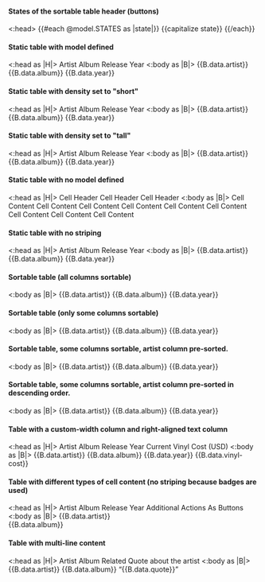 <section data-test-percy data-section="showcase">
  
  <h4 class="dummy-h4">States of the sortable table header (buttons)</h4>
  <Hds::Table>
    <:head>
      <Hds::Table::Tr>
        {{#each @model.STATES as |state|}}
          <Hds::Table::ThSort mock-state-value={{state}} mock-state-selector="button">
            {{capitalize state}}
          </Hds::Table::ThSort>
        {{/each}}
      </Hds::Table::Tr>
    </:head>
  </Hds::Table>
  <h4 class="dummy-h4">
    Static table with model defined
  </h4>
  <Hds::Table @model={{this.model.data}}>
    <:head as |H|>
      <H.Tr>
        <H.Th>Artist</H.Th>
        <H.Th>Album</H.Th>
        <H.Th>Release Year</H.Th>
      </H.Tr>
    </:head>
    <:body as |B|>
      <B.Tr>
        <B.Td>{{B.data.artist}}</B.Td>
        <B.Td>{{B.data.album}}</B.Td>
        <B.Td>{{B.data.year}}</B.Td>
      </B.Tr>
    </:body>
  </Hds::Table>
  <h4 class="dummy-h4">
    Static table with density set to "short"
  </h4>
  <Hds::Table @model={{this.model.data}} @density="short">
    <:head as |H|>
      <H.Tr>
        <H.Th>Artist</H.Th>
        <H.Th>Album</H.Th>
        <H.Th>Release Year</H.Th>
      </H.Tr>
    </:head>
    <:body as |B|>
      <B.Tr>
        <B.Td>{{B.data.artist}}</B.Td>
        <B.Td>{{B.data.album}}</B.Td>
        <B.Td>{{B.data.year}}</B.Td>
      </B.Tr>
    </:body>
  </Hds::Table>
  <h4 class="dummy-h4">
    Static table with density set to "tall"
  </h4>
  <Hds::Table @model={{this.model.data}} @density="tall">
    <:head as |H|>
      <H.Tr>
        <H.Th>Artist</H.Th>
        <H.Th>Album</H.Th>
        <H.Th>Release Year</H.Th>
      </H.Tr>
    </:head>
    <:body as |B|>
      <B.Tr>
        <B.Td>{{B.data.artist}}</B.Td>
        <B.Td>{{B.data.album}}</B.Td>
        <B.Td>{{B.data.year}}</B.Td>
      </B.Tr>
    </:body>
  </Hds::Table>
  <h4 class="dummy-h4">
    Static table with no model defined
  </h4>
  <Hds::Table @caption="a custom table with no model defined">
    <:head as |H|>
      <H.Tr>
        <H.Th>Cell Header</H.Th>
        <H.Th>Cell Header</H.Th>
        <H.Th>Cell Header</H.Th>
      </H.Tr>
    </:head>
    <:body as |B|>
      <B.Tr>
        <B.Td>Cell Content</B.Td>
        <B.Td>Cell Content</B.Td>
        <B.Td>Cell Content</B.Td>
      </B.Tr>
      <B.Tr>
        <B.Td>Cell Content</B.Td>
        <B.Td>Cell Content</B.Td>
        <B.Td>Cell Content</B.Td>
      </B.Tr>
      <B.Tr>
        <B.Td>Cell Content</B.Td>
        <B.Td>Cell Content</B.Td>
        <B.Td>Cell Content</B.Td>
      </B.Tr>
    </:body>
  </Hds::Table>
  <h4 class="dummy-h4">
    Static table with no striping
  </h4>
  <Hds::Table @model={{this.model.data}} @isStriped={{false}} @caption="Static table with no striping">
    <:head as |H|>
      <H.Tr>
        <H.Th>Artist</H.Th>
        <H.Th>Album</H.Th>
        <H.Th>Release Year</H.Th>
      </H.Tr>
    </:head>
    <:body as |B|>
      <B.Tr>
        <B.Td>{{B.data.artist}}</B.Td>
        <B.Td>{{B.data.album}}</B.Td>
        <B.Td>{{B.data.year}}</B.Td>
      </B.Tr>
    </:body>
  </Hds::Table>
  <h4 class="dummy-h4">
    Sortable table (all columns sortable)
  </h4>
  <Hds::Table @model={{this.model.data}} @columns={{take 3 this.model.columns}}>
    <:body as |B|>
      <B.Tr>
        <B.Td>{{B.data.artist}}</B.Td>
        <B.Td>{{B.data.album}}</B.Td>
        <B.Td>{{B.data.year}}</B.Td>
      </B.Tr>
    </:body>
  </Hds::Table>
  <h4 class="dummy-h4">
    Sortable table (only some columns sortable)
  </h4>
  <Hds::Table @model={{this.model.data}} @columns={{take 3 this.model.columns}} @sortingKeys={{array "artist" "album"}}>
    <:body as |B|>
      <B.Tr>
        <B.Td>{{B.data.artist}}</B.Td>
        <B.Td>{{B.data.album}}</B.Td>
        <B.Td>{{B.data.year}}</B.Td>
      </B.Tr>
    </:body>
  </Hds::Table>
  <h4 class="dummy-h4">
    Sortable table, some columns sortable, artist column pre-sorted.
  </h4>
  <Hds::Table
    @model={{this.model.data}}
    @columns={{take 3 this.model.columns}}
    @sortingKeys={{array "artist" "album"}}
    @sortBy="artist"
  >
    <:body as |B|>
      <B.Tr>
        <B.Td>{{B.data.artist}}</B.Td>
        <B.Td>{{B.data.album}}</B.Td>
        <B.Td>{{B.data.year}}</B.Td>
      </B.Tr>
    </:body>
  </Hds::Table>
  <h4 class="dummy-h4">
    Sortable table, some columns sortable, artist column pre-sorted in descending order.
  </h4>
  <Hds::Table
    @model={{this.model.data}}
    @columns={{union (take 3 this.model.columns) (hash key="other" label="Other")}}
    @sortingKeys={{array "artist" "album"}}
    @sortBy="artist"
    @sortOrder="desc"
    @valign="middle"
  >
    <:body as |B|>
      <B.Tr>
        <B.Td>{{B.data.artist}}</B.Td>
        <B.Td>{{B.data.album}}</B.Td>
        <B.Td>{{B.data.year}}</B.Td>
        <B.Td>
          <Hds::Dropdown as |dd|>
            <dd.ToggleIcon @icon="more-horizontal" @text="Overflow Options" @hasChevron={{false}} @size="small" />
            <dd.Interactive @route="components.table" @text="Create" />
            <dd.Interactive @route="components.table" @text="Read" />
            <dd.Interactive @route="components.table" @text="Update" />
            <dd.Separator />
            <dd.Interactive @route="components.table" @text="Delete" @color="critical" @icon="trash" />
          </Hds::Dropdown>
        </B.Td>
      </B.Tr>
    </:body>
  </Hds::Table>
  <h4 class="dummy-h4">Table with a custom-width column and right-aligned text column</h4>
  <Hds::Table @model={{this.model.data}} @isStriped={{false}}>
    <:head as |H|>
      <H.Tr>
        <H.Th>Artist</H.Th>
        <H.Th>Album</H.Th>
        <H.Th class="db-table-w1-7">Release Year</H.Th>
        <H.Th class="db-table-text-right">Current Vinyl Cost (USD)</H.Th>
      </H.Tr>
    </:head>
    <:body as |B|>
      <B.Tr>
        <B.Td>{{B.data.artist}}</B.Td>
        <B.Td>{{B.data.album}}</B.Td>
        <B.Td class="db-table-w1-7">{{B.data.year}}</B.Td>
        <B.Td class="db-table-text-right">{{B.data.vinyl-cost}}</B.Td>
      </B.Tr>
    </:body>
  </Hds::Table>
  <h4 class="dummy-h4">Table with different types of cell content (no striping because badges are used)</h4>
  <Hds::Table @model={{this.model.data}} @isStriped={{false}}>
    <:head as |H|>
      <H.Tr>
        <H.Th>Artist</H.Th>
        <H.Th>Album</H.Th>
        <H.Th>Release Year</H.Th>
        <H.Th>Additional Actions As Buttons</H.Th>
      </H.Tr>
    </:head>
    <:body as |B|>
      <B.Tr>
        <B.Td><Hds::Link::Inline @href="#showcase">{{B.data.artist}}</Hds::Link::Inline></B.Td>
        <B.Td>
          <div class="db-table-cell-content-div">
            <FlightIcon @name={{B.data.icon}} />
            {{B.data.album}}
          </div>
        </B.Td>
        <B.Td>
          <Hds::Badge @text={{B.data.year}} @type={{B.data.badge-type}} @color={{B.data.badge-color}} />
        </B.Td>
        <B.Td>
          <Hds::ButtonSet>
            <Hds::Button @text="Add" @isIconOnly={{true}} @icon="plus" @size="small" />
            <Hds::Button @text="Edit" @isIconOnly={{true}} @icon="edit" @size="small" @color="secondary" />
            <Hds::Button @text="Delete" @isIconOnly={{true}} @icon="trash" @size="small" @color="critical" />
          </Hds::ButtonSet>
        </B.Td>
      </B.Tr>
    </:body>
  </Hds::Table>
  <h4 class="dummy-h4">Table with multi-line content</h4>
  <Hds::Table @model={{this.model.data}} @caption="table with multi-line content">
    <:head as |H|>
      <H.Tr>
        <H.Th>Artist</H.Th>
        <H.Th>Album</H.Th>
        <H.Th>Related Quote about the artist</H.Th>
      </H.Tr>
    </:head>
    <:body as |B|>
      <B.Tr>
        <B.Td>{{B.data.artist}}</B.Td>
        <B.Td>{{B.data.album}}</B.Td>
        <B.Td>&ldquo;{{B.data.quote}}&rdquo;</B.Td>
      </B.Tr>
    </:body>
  </Hds::Table>
</section>